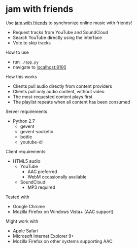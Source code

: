 jam with friends
================

Use [jam with friends] to synchronize online music with friends!

- Request tracks from YouTube and SoundCloud
- Search YouTube directly using the interface
- Vote to skip tracks

How to use

- run `./app.py`
- navigate to [localhost:8100]

How this works

- Clients pull audio directly from content providers
- Clients pull only audio content, without video
- The most-requested content plays first
- The playlist repeats when all content has been consumed

Server requirements

- Python 2.7
	- gevent
	- gevent-socketio
	- bottle
	- youtube-dl

Client requirements

- HTML5 audio
	- YouTube
		- AAC preferred
		- WebM occasionally available
	- SoundCloud
		- MP3 required

Tested with

- Google Chrome
- Mozilla Firefox on Windows Vista+ (AAC support)

Might work with

- Apple Safari
- Microsoft Internet Explorer 9+
- Mozilla Firefox on other systems supporting AAC

[jam with friends]: http://jam.now.im/
[localhost:8100]: http://localhost:8100/